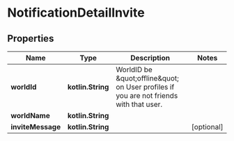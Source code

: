 
# NotificationDetailInvite

## Properties
Name | Type | Description | Notes
------------ | ------------- | ------------- | -------------
**worldId** | **kotlin.String** | WorldID be \&quot;offline\&quot; on User profiles if you are not friends with that user. | 
**worldName** | **kotlin.String** |  | 
**inviteMessage** | **kotlin.String** |  |  [optional]



